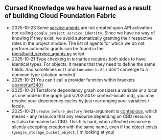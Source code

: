 ## Cursed Knowledge we have learned as a result of building Cloud Foundation Fabric

<!-- new entries go at the top -->

* 2025-10-23 Some [service agents](https://cloud.google.com/iam/docs/service-agents) are not created upon API activation nor calling `google_project_service_identity`. Since we have no way of knowing if they exist, we avoid automatically granting their respective roles in the project module. The list of agents for which we do not perform automatic grants can be found in the [tools/build_service_agents.py](./tools/build_service_agents.py) script.
* 2025-10-21 Type checking in ternaries requires both sides to have identical types. For objects, it means that they need to define the same fields. And sometimes `null` and `tonumber(null)` don't converge to a common type (citation needed)
* 2025-10-21 You can't call a provider function within brackets [opentofu#3401](https://github.com/opentofu/opentofu/issues/3401)
* 2025-10-21 Terraform dependency graph considers a variable or a local as one node in the graph [adrs/20251013-context-locals.md], you may resolve your dependency cycles by just rearranging your variables / locals.
* 2025-10-21 `create_before_destory` meta-argument is [contagious](https://github.com/hashicorp/terraform/blob/main/docs/destroying.md#forced-create-before-destroy), which means - any resource that any resource depending on CBD resource will also be marked as CBD. This hits hard, when affected resource is silently accepting creation with the same name, even if the object exists (`google_storage_bucket_object`, I'm looking at you)
